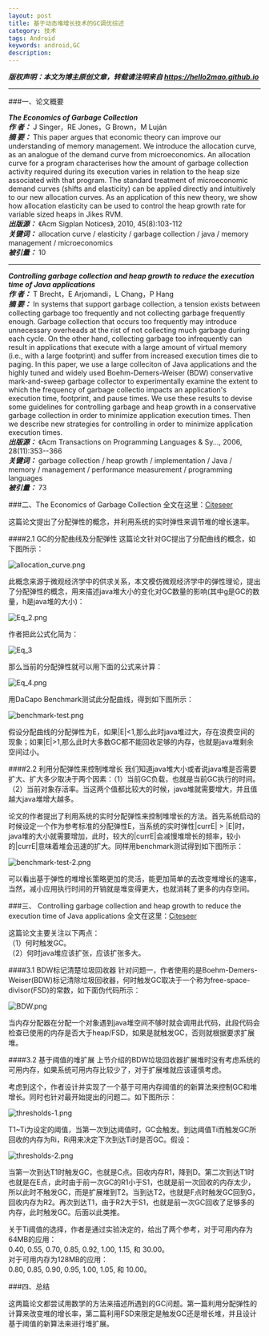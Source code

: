 ```yaml
---
layout: post
title: 基于动态堆增长技术的GC调优综述
category: 技术
tags: Android
keywords: android,GC
description:
---
```


***版权声明：本文为博主原创文章，转载请注明来自 https://hello2mao.github.io***

---

###一、论文概要

***The Economics of Garbage Collection***  
***作  者：***  J Singer，RE Jones，G Brown，M Luján  
***摘  要：***  This paper argues that economic theory can improve our understanding of memory management. We introduce the allocation curve, as an analogue of the demand curve from microeconomics. An allocation curve for a program characterises how the amount of garbage collection activity required during its execution varies in relation to the heap size associated with that program. The standard treatment of microeconomic demand curves (shifts and elasticity) can be applied directly and intuitively to our new allocation curves. As an application of this new theory, we show how allocation elasticity can be used to control the heap growth rate for variable sized heaps in Jikes RVM.  
***出版源：***  《Acm Sigplan Notices》, 2010, 45(8):103-112  
***关键词：***  allocation curve / elasticity / garbage collection / java / memory management / microeconomics  
***被引量：***  10

---
***Controlling garbage collection and heap growth to reduce the execution time of Java applications***  
***作  者：***  T Brecht，E Arjomandi，L Chang，P Hang  
***摘  要：***  In systems that support garbage collection, a tension exists between collecting garbage too frequently and not collecting garbage frequently enough. Garbage collection that occurs too frequently may introduce unnecessary overheads at the rist of not collecting much garbage during each cycle. On the other hand, collecting garbage too infrequently can result in applications that execute with a large amount of virtual memory (i.e., with a large footprint) and suffer from increased execution times die to paging. In this paper, we use a large colleciton of Java applications and the highly tuned and widely used Boehm-Demers-Weiser (BDW) conservative mark-and-sweep garbage collector to experimentally examine the extent to which the frequency of garbage collectio impacts an application's execution time, footprint, and pause times. We use these results to devise some guidelines for controlling garbage and heap growth in a conservative garbage collection in order to minimize application execution times. Then we describe new strategies for controlling in order to minimize application execution times.  
***出版源：***  《Acm Transactions on Programming Languages & Sy..., 2006, 28(11):353--366  
***关键词：***  garbage collection / heap growth / implementation / Java / memory / management / performance measurement / programming languages  
***被引量：***  73



###二、The Economics of Garbage Collection
全文在这里：[Citeseer](http://citeseerx.ist.psu.edu/viewdoc/download;jsessionid=CF223C43EEB7D2C4D85275FD75F03E7F?doi=10.1.1.164.2789&rep=rep1&type=pdf)  

这篇论文提出了分配弹性的概念，并利用系统的实时弹性来调节堆的增长速率。

####2.1 GC的分配曲线及分配弹性
这篇论文针对GC提出了分配曲线的概念，如下图所示：

![allocation_curve.png](/public/img/technology/allocation_curve.png)  

此概念来源于微观经济学中的供求关系，本文模仿微观经济学中的弹性理论，提出了分配弹性的概念，用来描述java堆大小的变化对GC数量的影响(其中g是GC的数量，h是java堆的大小)：

![Eq_2.png](/public/img/technology/Eq_2.png)

作者把此公式化简为：

![Eq_3](/public/img/technology/Eq_3.png)

那么当前的分配弹性就可以用下面的公式来计算：

![Eq_4.png](/public/img/technology/Eq_4.png)

用DaCapo Benchmark测试此分配曲线，得到如下图所示：

![benchmark-test.png](/public/img/technology/benchmark-test.png)

假设分配曲线的分配弹性为E，如果|E|<1,那么此时java堆过大，存在浪费空间的现象；如果|E|>1,那么此时大多数GC都不能回收足够的内存，也就是java堆剩余空间过小。

####2.2 利用分配弹性来控制堆增长
我们知道java堆大小或者说java堆是否需要扩大、扩大多少取决于两个因素：（1）当前GC负载，也就是当前GC执行的时间。（2）当前对象存活率。当这两个值都比较大的时候，java堆就需要增大，并且值越大java堆增大越多。

论文的作者提出了利用系统的实时分配弹性来控制堆增长的方法。首先系统启动的时候设定一个作为参考标准的分配弹性E，当系统的实时弹性|currE| > |E|时，java堆的大小就需要增加，此时，较大的|currE|会减慢堆增长的频率，较小的|currE|意味着堆会迅速的扩大。同样用benchmark测试得到如下图所示：

![benchmark-test-2.png](/public/img/technology/benchmark-test-2.png)

可以看出基于弹性的堆增长策略更加的灵活，能更加简单的去改变堆增长的速率，当然，减小应用执行时间的开销就是堆变得更大，也就消耗了更多的内存空间。

###三、 Controlling garbage collection and heap growth to reduce the execution time of Java applications
全文在这里：[Citeseer](http://citeseerx.ist.psu.edu/viewdoc/download;jsessionid=227A37ABF73E6C66E33D41B0EFE7CF96?doi=10.1.1.23.6538&rep=rep1&type=pdf)

这篇论文主要关注以下两点：  
（1）何时触发GC。  
（2）何时java堆应该扩张，应该扩张多大。

####3.1 BDW标记清楚垃圾回收器
针对问题一，作者使用的是Boehm-Demers-Weiser(BDW)标记清除垃圾回收器，何时触发GC取决于一个称为free-space-divisor(FSD)的常数，如下面伪代码所示：

![BDW.png](/public/img/technology/BDW.png)

当内存分配器在分配一个对象遇到java堆空间不够时就会调用此代码，此段代码会检查已使用的内存是否大于heap/FSD，如果是就触发GC，否则就根据要求扩展堆。

####3.2 基于阈值的堆扩展
上节介绍的BDW垃圾回收器扩展堆时没有考虑系统的可用内存，如果系统可用内存比较少了，对于扩展堆就应该谨慎考虑。

考虑到这个，作者设计并实现了一个基于可用内存阈值的的新算法来控制GC和堆增长。同时也针对最开始提出的问题二。如下图所示：

![thresholds-1.png](/public/img/technology/thresholds-1.png)

T1~Ti为设定的阈值，当第一次到达阈值时，GC会触发。到达阈值Ti而触发GC所回收的内存为Ri，Ri用来决定下次到达Ti时是否GC。假设：

![thresholds-2.png](/public/img/technology/thresholds-2.png)

当第一次到达T1时触发GC，也就是C点。回收内存R1，降到D。第二次到达T1时也就是在E点，此时由于前一次GC的R1小于S1，也就是前一次回收的内存太少，所以此时不触发GC，而是扩展堆到T2。当到达T2，也就是F点时触发GC回到G，回收内存为R2。再次到达T1，由于R2大于S1，也就是前一次GC回收了足够多的内存，此时触发GC。后面以此类推。

关于Ti阈值的选择，作者是通过实验决定的，给出了两个参考，对于可用内存为64MB的应用：  0.40, 0.55, 0.70, 0.85, 0.92, 1.00, 1.15, 和 30.00。  对于可用内存为128MB的应用：  0.80, 0.85, 0.90, 0.95, 1.00, 1.05, 和 10.00。
###四、总结
这两篇论文都尝试用数学的方法来描述所遇到的GC问题。第一篇利用分配弹性的计算来改变堆的增长率，第二篇利用FSD来限定是触发GC还是增长堆，并且设计基于阈值的新算法来进行堆扩展。
